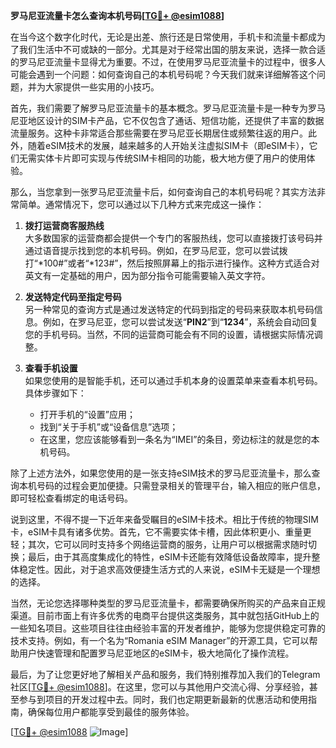 **罗马尼亚流量卡怎么查询本机号码[[TG💪+ @esim1088](https://t.me/s/esim1088)]**

在当今这个数字化时代，无论是出差、旅行还是日常使用，手机卡和流量卡都成为了我们生活中不可或缺的一部分。尤其是对于经常出国的朋友来说，选择一款合适的罗马尼亚流量卡显得尤为重要。不过，在使用罗马尼亚流量卡的过程中，很多人可能会遇到一个问题：如何查询自己的本机号码呢？今天我们就来详细解答这个问题，并为大家提供一些实用的小技巧。

首先，我们需要了解罗马尼亚流量卡的基本概念。罗马尼亚流量卡是一种专为罗马尼亚地区设计的SIM卡产品，它不仅包含了通话、短信功能，还提供了丰富的数据流量服务。这种卡非常适合那些需要在罗马尼亚长期居住或频繁往返的用户。此外，随着eSIM技术的发展，越来越多的人开始关注虚拟SIM卡（即eSIM卡），它们无需实体卡片即可实现与传统SIM卡相同的功能，极大地方便了用户的使用体验。

那么，当您拿到一张罗马尼亚流量卡后，如何查询自己的本机号码呢？其实方法非常简单。通常情况下，您可以通过以下几种方式来完成这一操作：

1. **拨打运营商客服热线**  
   大多数国家的运营商都会提供一个专门的客服热线，您可以直接拨打该号码并通过语音提示找到您的本机号码。例如，在罗马尼亚，您可以尝试拨打“*100#”或者“*123#”，然后按照屏幕上的指示进行操作。这种方式适合对英文有一定基础的用户，因为部分指令可能需要输入英文字符。

2. **发送特定代码至指定号码**  
   另一种常见的查询方式是通过发送特定的代码到指定的号码来获取本机号码信息。例如，在罗马尼亚，您可以尝试发送“**PIN2**”到“**1234**”，系统会自动回复您的手机号码。当然，不同的运营商可能会有不同的设置，请根据实际情况调整。

3. **查看手机设置**  
   如果您使用的是智能手机，还可以通过手机本身的设置菜单来查看本机号码。具体步骤如下：
   - 打开手机的“设置”应用；
   - 找到“关于手机”或“设备信息”选项；
   - 在这里，您应该能够看到一条名为“IMEI”的条目，旁边标注的就是您的本机号码。

除了上述方法外，如果您使用的是一张支持eSIM技术的罗马尼亚流量卡，那么查询本机号码的过程会更加便捷。只需登录相关的管理平台，输入相应的账户信息，即可轻松查看绑定的电话号码。

说到这里，不得不提一下近年来备受瞩目的eSIM卡技术。相比于传统的物理SIM卡，eSIM卡具有诸多优势。首先，它不需要实体卡槽，因此体积更小、重量更轻；其次，它可以同时支持多个网络运营商的服务，让用户可以根据需求随时切换；最后，由于其高度集成化的特性，eSIM卡还能有效降低设备故障率，提升整体稳定性。因此，对于追求高效便捷生活方式的人来说，eSIM卡无疑是一个理想的选择。

当然，无论您选择哪种类型的罗马尼亚流量卡，都需要确保所购买的产品来自正规渠道。目前市面上有许多优秀的电商平台提供这类服务，其中就包括GitHub上的一些知名项目。这些项目往往由经验丰富的开发者维护，能够为您提供稳定可靠的技术支持。例如，有一个名为“Romania eSIM Manager”的开源工具，它可以帮助用户快速管理和配置罗马尼亚地区的eSIM卡，极大地简化了操作流程。

最后，为了让您更好地了解相关产品和服务，我们特别推荐加入我们的Telegram社区[[TG💪+ @esim1088](https://t.me/s/esim1088)]。在这里，您可以与其他用户交流心得、分享经验，甚至参与到项目的开发过程中去。同时，我们也定期更新最新的优惠活动和使用指南，确保每位用户都能享受到最佳的服务体验。

[[TG💪+ @esim1088](https://t.me/s/esim1088) ![Image](https://i.postimg.cc/4NQfJmqS/Snipaste-2025-05-13-00-14-12.png)]